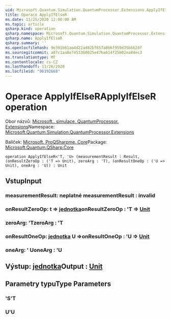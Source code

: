 ```yaml
---
uid: Microsoft.Quantum.Simulation.QuantumProcessor.Extensions.ApplyIfElseR
title: Operace ApplyIfElseR
ms.date: 11/25/2020 12:00:00 AM
ms.topic: article
qsharp.kind: operation
qsharp.namespace: Microsoft.Quantum.Simulation.QuantumProcessor.Extensions
qsharp.name: ApplyIfElseR
qsharp.summary: ''
ms.openlocfilehash: 9e391b61aa4d22ad02bf657a866f959d35b6628f
ms.sourcegitcommit: a87c1aa8e7453360025e47ba614f25b02ea84ec3
ms.translationtype: MT
ms.contentlocale: cs-CZ
ms.lasthandoff: 11/26/2020
ms.locfileid: "96192668"
---
```

# <a name="applyifelser-operation"></a><span data-ttu-id="a91d9-102">Operace ApplyIfElseR</span><span class="sxs-lookup"><span data-stu-id="a91d9-102">ApplyIfElseR operation</span></span>

<span data-ttu-id="a91d9-103">Obor názvů: [Microsoft.. simulace. QuantumProcessor. Extensions](xref:Microsoft.Quantum.Simulation.QuantumProcessor.Extensions)</span><span class="sxs-lookup"><span data-stu-id="a91d9-103">Namespace: [Microsoft.Quantum.Simulation.QuantumProcessor.Extensions](xref:Microsoft.Quantum.Simulation.QuantumProcessor.Extensions)</span></span>

<span data-ttu-id="a91d9-104">Balíček: [Microsoft. ProQSharpme. Core](https://nuget.org/packages/Microsoft.Quantum.QSharp.Core)</span><span class="sxs-lookup"><span data-stu-id="a91d9-104">Package: [Microsoft.Quantum.QSharp.Core](https://nuget.org/packages/Microsoft.Quantum.QSharp.Core)</span></span>




```qsharp
operation ApplyIfElseR<'T, 'U> (measurementResult : Result, (onResultZeroOp : ('T => Unit), zeroArg : 'T), (onResultOneOp : ('U => Unit), oneArg : 'U)) : Unit
```


## <a name="input"></a><span data-ttu-id="a91d9-105">Vstup</span><span class="sxs-lookup"><span data-stu-id="a91d9-105">Input</span></span>

### <a name="measurementresult--__invalidresult__"></a><span data-ttu-id="a91d9-106">measurementResult: __neplatné <Result>__</span><span class="sxs-lookup"><span data-stu-id="a91d9-106">measurementResult : __invalid<Result>__</span></span>




### <a name="onresultzeroop--t--unit"></a><span data-ttu-id="a91d9-107">onResultZeroOp: t => [jednotka](xref:microsoft.quantum.lang-ref.unit)</span><span class="sxs-lookup"><span data-stu-id="a91d9-107">onResultZeroOp : 'T => [Unit](xref:microsoft.quantum.lang-ref.unit)</span></span> 




### <a name="zeroarg--t"></a><span data-ttu-id="a91d9-108">zeroArg: 'T</span><span class="sxs-lookup"><span data-stu-id="a91d9-108">zeroArg : 'T</span></span>




### <a name="onresultoneop--u--unit"></a><span data-ttu-id="a91d9-109">onResultOneOp: [jednotka](xref:microsoft.quantum.lang-ref.unit) U =></span><span class="sxs-lookup"><span data-stu-id="a91d9-109">onResultOneOp : 'U => [Unit](xref:microsoft.quantum.lang-ref.unit)</span></span> 




### <a name="onearg--u"></a><span data-ttu-id="a91d9-110">oneArg: ' U</span><span class="sxs-lookup"><span data-stu-id="a91d9-110">oneArg : 'U</span></span>





## <a name="output--unit"></a><span data-ttu-id="a91d9-111">Výstup: [jednotka](xref:microsoft.quantum.lang-ref.unit)</span><span class="sxs-lookup"><span data-stu-id="a91d9-111">Output : [Unit](xref:microsoft.quantum.lang-ref.unit)</span></span>



## <a name="type-parameters"></a><span data-ttu-id="a91d9-112">Parametry typu</span><span class="sxs-lookup"><span data-stu-id="a91d9-112">Type Parameters</span></span>

### <a name="t"></a><span data-ttu-id="a91d9-113">'S</span><span class="sxs-lookup"><span data-stu-id="a91d9-113">'T</span></span>


### <a name="u"></a><span data-ttu-id="a91d9-114">U</span><span class="sxs-lookup"><span data-stu-id="a91d9-114">'U</span></span>

